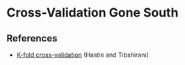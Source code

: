 # Cross-Validation Gone South

## References

* [K-fold cross-validation](http://statweb.stanford.edu/~tibs/sta306bfiles/cvwrong.pdf) (Hastie and Tibshirani)
